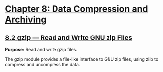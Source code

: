 # [Chapter 8: Data Compression and Archiving](https://pymotw.com/3/compression.html)

## [8.2 gzip — Read and Write GNU zip Files](https://pymotw.com/3/gzip/index.html)

**Purpose:**	Read and write gzip files.

The gzip module provides a file-like interface to GNU zip files, using zlib to compress and uncompress the data.